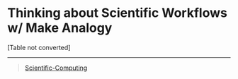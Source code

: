 

Thinking about Scientific Workflows w/ Make Analogy
===================================================

[Table not converted]

* * * * *

> [Scientific-Computing](../Scientific-Computing)
